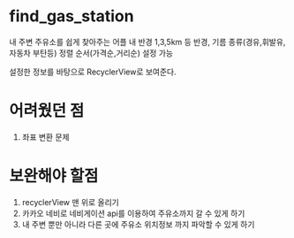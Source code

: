 # find_gas_station
내 주변 주유소를 쉽게 찾아주는 어플
내 반경 1,3,5km 등 반경, 
기름 종류(경유,휘발유,자동차 부탄등) 
정렬 순서(가격순,거리순) 설정 가능

설정한 정보를 바탕으로 RecyclerView로 보여준다.

# 어려웠던 점

1. 좌표 변환 문제

# 보완해야 할점

1. recyclerView 맨 위로 올리기
2. 카카오 네비로 네비게이션 api를 이용하여 주유소까지 갈 수 있게 하기
3. 내 주변 뿐만 아니라 다른 곳에 주유소 위치정보 까지 파악할 수 있게 하기




